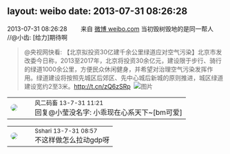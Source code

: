 layout: weibo
date: 2013-07-31 08:26:28
---
<meta name="referrer" content="no-referrer" />

2013-07-31 08:26:28  &nbsp;&nbsp;&nbsp;&nbsp;&nbsp;&nbsp; 来自 <a href="http://weibo.com/" rel="nofollow">微博 weibo.com</a>
当初毁树毁地的是同一帮人 //@小齿: [给力]期待啊
>  @央视网快看: 【北京拟投资30亿建千余公里绿道应对空气污染】北京市发改委今日称，2013至2017年，北京将投资30余亿元，建设限于步行、骑行的绿道1000余公里，方便民众休闲健身，并希望对治理空气污染发挥作用。绿道建设将按照先城区后郊区、先中心城后新城的原则推进，城区绿道建设宽约2至3米。http://t.cn/zQ6zSRp ​​​
>  ![图片](https://ww3.sinaimg.cn/large/75dda851jw1e75oqenqq1j20c807qwfk.jpg)

<table style="width: 100%;">
  <tr>
    <td style="width: 40px;"><img style="border-radius:50%" src="https://tva3.sinaimg.cn/crop.0.0.639.639.50/6d2a6003jw8f3idy69w2gj20hs0hrt9g.jpg?KID=imgbed,tva&Expires=1624464130&ssig=1XzVttX4Jo"></td>
    <td colspan="2"><small>风二码畜 13-7-31 11:21</small><br/>回复@小莹没名字: 小乖现在心系天下~[bm可爱]</td>
  </tr>
</table>

<table style="width: 100%;">
  <tr>
    <td style="width: 40px;"><img style="border-radius:50%" src="https://tva1.sinaimg.cn/crop.0.0.180.180.50/633fe75ejw1e8qgp5bmzyj2050050aa8.jpg?KID=imgbed,tva&Expires=1624464130&ssig=OmaKhY%2BDzT"></td>
    <td colspan="2"><small>Sshari 13-7-31 08:57</small><br/>不这样做怎么拉动gdp呀</td>
  </tr>
</table>

